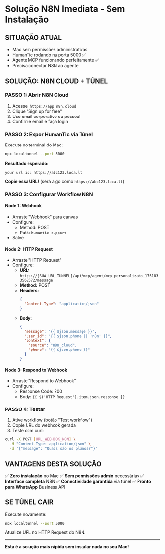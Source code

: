# Solução N8N Imediata - Sem Instalação

## SITUAÇÃO ATUAL
- Mac sem permissões administrativas
- HumanTic rodando na porta 5000 ✅
- Agente MCP funcionando perfeitamente ✅
- Precisa conectar N8N ao agente

## SOLUÇÃO: N8N CLOUD + TÚNEL

### PASSO 1: Abrir N8N Cloud
1. Acesse: `https://app.n8n.cloud`
2. Clique "Sign up for free"
3. Use email corporativo ou pessoal
4. Confirme email e faça login

### PASSO 2: Expor HumanTic via Túnel
Execute no terminal do Mac:
```bash
npx localtunnel --port 5000
```

**Resultado esperado:**
```
your url is: https://abc123.loca.lt
```

**Copie essa URL!** (será algo como `https://abc123.loca.lt`)

### PASSO 3: Configurar Workflow N8N

#### Node 1: Webhook
- Arraste "Webhook" para canvas
- Configure:
  - Method: POST
  - Path: `humantic-support`
- Salve

#### Node 2: HTTP Request
- Arraste "HTTP Request" 
- Configure:
  - **URL:** `https://[SUA_URL_TUNNEL]/api/mcp/agent/mcp_personalizado_1751833568572/message`
  - **Method:** POST
  - **Headers:**
    ```json
    {
      "Content-Type": "application/json"
    }
    ```
  - **Body:**
    ```json
    {
      "message": "{{ $json.message }}",
      "user_id": "{{ $json.phone || 'n8n' }}",
      "context": {
        "source": "n8n_cloud",
        "phone": "{{ $json.phone }}"
      }
    }
    ```

#### Node 3: Respond to Webhook
- Arraste "Respond to Webhook"
- Configure:
  - Response Code: 200
  - Body: `{{ $('HTTP Request').item.json.response }}`

### PASSO 4: Testar
1. Ative workflow (botão "Test workflow")
2. Copie URL do webhook gerada
3. Teste com curl:
```bash
curl -X POST [URL_WEBHOOK_N8N] \
  -H "Content-Type: application/json" \
  -d '{"message": "Quais são os planos?"}'
```

## VANTAGENS DESTA SOLUÇÃO

✅ **Zero instalação** no Mac
✅ **Sem permissões admin** necessárias
✅ **Interface completa** N8N
✅ **Conectividade garantida** via túnel
✅ **Pronto para WhatsApp** Business API

## SE TÚNEL CAIR

Execute novamente:
```bash
npx localtunnel --port 5000
```

Atualize URL no HTTP Request do N8N.

---

**Esta é a solução mais rápida sem instalar nada no seu Mac!**